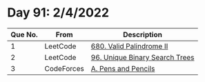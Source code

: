 # Day 91: 2/4/2022

| Que No. | From | Description |
| --- | --- | --- |
| 1 | LeetCode | [680. Valid Palindrome II](https://leetcode.com/problems/valid-palindrome-ii/) |
| 2 | LeetCode | [96. Unique Binary Search Trees](https://leetcode.com/problems/unique-binary-search-trees/) |
| 3 | CodeForces | [A. Pens and Pencils](https://codeforces.com/problemset/problem/1244/A) |
